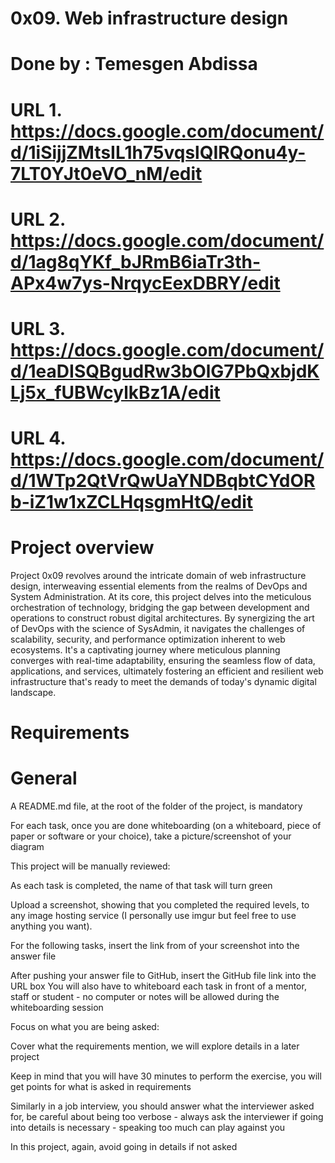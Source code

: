 # 0x09. Web infrastructure design
# Done by : Temesgen Abdissa
# URL 1. https://docs.google.com/document/d/1iSijjZMtsIL1h75vqslQIRQonu4y-7LT0YJt0eVO_nM/edit
# URL 2. https://docs.google.com/document/d/1ag8qYKf_bJRmB6iaTr3th-APx4w7ys-NrqycEexDBRY/edit
# URL 3. https://docs.google.com/document/d/1eaDISQBgudRw3bOlG7PbQxbjdKLj5x_fUBWcylkBz1A/edit
# URL 4.  https://docs.google.com/document/d/1WTp2QtVrQwUaYNDBqbtCYdORb-iZ1w1xZCLHqsgmHtQ/edit


# Project overview 
Project 0x09 revolves around the intricate domain of web infrastructure design, interweaving essential elements from the realms of DevOps and System Administration. At its core, this project delves into the meticulous orchestration of technology, bridging the gap between development and operations to construct robust digital architectures. By synergizing the art of DevOps with the science of SysAdmin, it navigates the challenges of scalability, security, and performance optimization inherent to web ecosystems. It's a captivating journey where meticulous planning converges with real-time adaptability, ensuring the seamless flow of data, applications, and services, ultimately fostering an efficient and resilient web infrastructure that's ready to meet the demands of today's dynamic digital landscape.
# Requirements
# General

A README.md file, at the root of the folder of the project, is mandatory

 For each task, once you are done whiteboarding (on a whiteboard, piece of paper or software or your choice), take a picture/screenshot of your diagram

 This project will be manually reviewed:

 As each task is completed, the name of that task will turn green

 Upload a screenshot, showing that you completed the required levels, to any image hosting service (I personally use imgur but feel free to use anything you want).

 For the following tasks, insert the link from of your screenshot into the answer file

 After pushing your answer file to GitHub, insert the GitHub file link into the URL box
You will also have to whiteboard each task in front of a mentor, staff or student - no computer or notes will be allowed during the whiteboarding session

 Focus on what you are being asked:

 Cover what the requirements mention, we will explore details in a later project

 Keep in mind that you will have 30 minutes to perform the exercise, you will get points for what is asked in requirements

 Similarly in a job interview, you should answer what the interviewer asked for, be careful about being too verbose - always ask the interviewer if going into details 
is necessary - speaking too much can play against you

 In this project, again, avoid going in details if not asked





